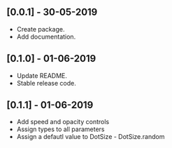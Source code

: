 ## [0.0.1] - 30-05-2019

* Create package.
* Add documentation.

## [0.1.0] - 01-06-2019

* Update README.
* Stable release code.

## [0.1.1] - 01-06-2019

* Add speed and opacity controls
* Assign types to all parameters
* Assign a defautl value to DotSize - DotSize.random
